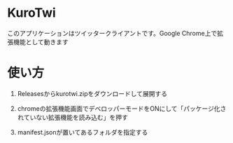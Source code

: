 # KuroTwi
このアプリケーションはツイッタークライアントです。Google Chrome上で拡張機能として動きます

# 使い方
1. Releasesからkurotwi.zipをダウンロードして展開する  

2. chromeの拡張機能画面でデベロッパーモードをONにして「パッケージ化されていない拡張機能を読み込む」を押す  

3. manifest.jsonが置いてあるフォルダを指定する  

